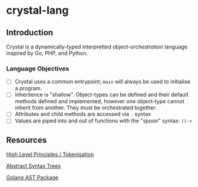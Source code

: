 # crystal-lang

## Introduction

Crystal is a dynamically-typed interpretted object-_orchestration_ language inspired by Go, PHP, and Python.

### Language Objectives

* [ ] Crystal uses a common entrypoint; `main` will always be used to initialise a program.
* [ ] Inheritence is "shallow". Object-types can be defined and their default methods defined and implemented, however one object-type cannot inherit from another. They must be orchestrated together.
* [ ] Attributes and child methods are accessed via `.` syntax
* [ ] Values are piped into and out of functions with the "spoon" syntax: `()->`

## Resources

[High Level Principles / Tokenisation](https://www.freecodecamp.org/news/the-programming-language-pipeline-91d3f449c919/)

[Abstract Syntax Trees](https://www.twilio.com/blog/abstract-syntax-trees)

[Golang AST Package](https://tech.ingrid.com/introduction-ast-golang/)